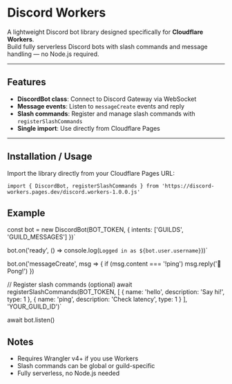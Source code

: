 # Discord Workers

A lightweight Discord bot library designed specifically for **Cloudflare Workers**.  
Build fully serverless Discord bots with slash commands and message handling — no Node.js required.

---

## Features

- **DiscordBot class**: Connect to Discord Gateway via WebSocket  
- **Message events**: Listen to `messageCreate` events and reply  
- **Slash commands**: Register and manage slash commands with `registerSlashCommands`  
- **Single import**: Use directly from Cloudflare Pages

---

## Installation / Usage

Import the library directly from your Cloudflare Pages URL:

``import { DiscordBot, registerSlashCommands } from 'https://discord-workers.pages.dev/discord.workers-1.0.0.js'``




## Example


const bot = new DiscordBot(BOT_TOKEN, { intents: ['GUILDS', 'GUILD_MESSAGES'] })`

bot.on('ready', () => console.log(`Logged in as ${bot.user.username}`))`

bot.on('messageCreate', msg => {
  if (msg.content === '!ping') msg.reply('🏓 Pong!')
})

// Register slash commands (optional)
await registerSlashCommands(BOT_TOKEN, [
  { name: 'hello', description: 'Say hi!', type: 1 },
  { name: 'ping', description: 'Check latency', type: 1 }
], 'YOUR_GUILD_ID')`

await bot.listen()




## Notes
- Requires Wrangler v4+ if you use Workers
- Slash commands can be global or guild-specific
- Fully serverless, no Node.js needed


